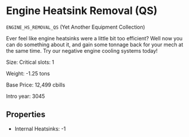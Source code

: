 # Engine Heatsink Removal (QS)

`ENGINE_HS_REMOVAL_QS` (Yet Another Equipment Collection)

Ever feel like engine heatsinks were a little bit too efficient? Well now you can do something about it, and gain some tonnage back for your mech at the same time. Try our negative engine cooling systems today!

Size: Critical slots: 1

Weight: -1.25 tons

Base Price: 12,499 cbills

Intro year: 3045

## Properties
* Internal Heatsinks: -1 

